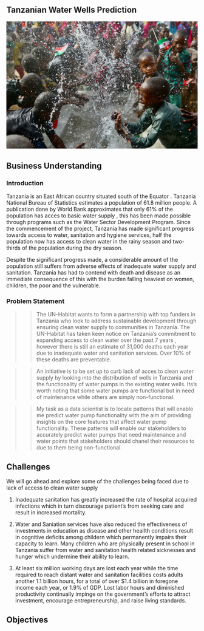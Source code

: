 ## **Tanzanian Water Wells Prediction**


![Alt text](water_splash_readme.jpg)


## Business Understanding 


### Introduction


Tanzania is an East African country situated south of the Equator . Tanzania National Bureau of Statistics estimates a population of 61.8 million people. A publication done by World Bank approximates that only  61% of the population has acces to basic water supply , this has been made possible through programs such as the Water Sector Development Program. Since the commencement of the project, Tanzania has made significant progress towards access to water, sanitation and hygiene services, half the population now has access to clean water in the rainy season and two-thirds of the population during the dry season.

Despite the significant progress made, a considerable amount of the population still suffers from adverse effects of inadequate water supply and sanitation. Tanzania has had to contend  with death and disease as an immediate consequence of this with the burden falling heaviest on women, children, the poor and the vulnerable. 

### Problem Statement

>> The UN-Habitat wants to form a partnership with top funders in Tanzania who look to address sustainable development through ensuring clean water supply to communities in Tanzania. The UN-Habitat has taken keen notice on Tanzania’s commitment to expanding access to clean water over the past 7 years , however there is still an estimate of 31,000 deaths each year due to inadequate water and sanitation services. Over 10% of these deaths are preventable.

 >> An initiative is to be  set up to curb lack of acces to clean water supply  by looking into the distribution of wells in Tanzania and the functionality of water pumps in the existing water wells. Its’s worth noting that some water pumps are functional but in need of maintenance while others are simply non-functional. 

>> My task as a data scientist is to locate patterns that will enable me predict water pump functionality with the aim of providing insights on the core features that affect water pump functionality. These patterns will enable our stakeholders to accurately predict water pumps that need maintenance and water points that stakeholders should chanel their resources to due to them being non-functional.


## Challenges 


We will go ahead and explore some of the challenges being faced due to lack of access to clean water supply

1. Inadequate sanitation has greatly increased the rate of hospital acquired infections which in turn discourage patient’s from seeking care and result in increased mortality.


2. Water and Saniation services have also reduced the effectiveness of investments in education as disease and other heallth conditions result in cognitive deficits among childern which permanently impairs their capacity to learn. Many children who are physically present in school in Tanzania suffer from water and sanitation health related sicknesses and hunger which undermine their ability to learn.


3. At least six million working days are lost each year while the time required to reach distant water and sanitation facilities costs adults another 1.1 billion hours, for a total of over $1.4 billion in foregone income each year, or 1.9% of GDP. Lost labor hours and diminished productivity continually impinge on the government’s efforts to attract investment, encourage entrepreneurship, and raise living standards. 


## Objectives



